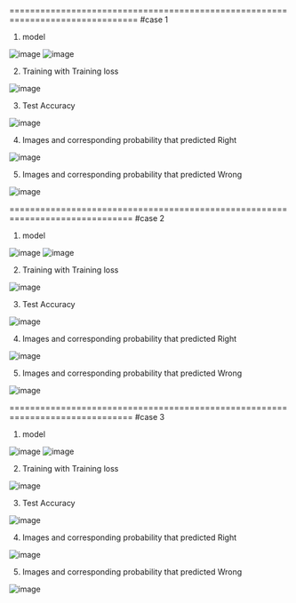
===============================================================================
#case 1


1. model


![image](https://user-images.githubusercontent.com/71162232/121666917-bbf9da00-cae4-11eb-9148-184684d137a4.png)
![image](https://user-images.githubusercontent.com/71162232/121664726-bd2a0780-cae2-11eb-9ba5-243a85952bf7.png)

2. Training with Training loss


![image](https://user-images.githubusercontent.com/71162232/121664762-cadf8d00-cae2-11eb-959e-98bf49aa9931.png)

3. Test Accuracy


![image](https://user-images.githubusercontent.com/71162232/121664845-dfbc2080-cae2-11eb-9158-5a6a3f3ee1ce.png)

4. Images and corresponding probability that predicted Right


![image](https://user-images.githubusercontent.com/71162232/121664886-e9de1f00-cae2-11eb-95a7-c21ae77cefcc.png)

5. Images and corresponding probability that predicted Wrong


![image](https://user-images.githubusercontent.com/71162232/121664916-f3678700-cae2-11eb-9a52-d7be670902a1.png)


==============================================================================
#case 2


1. model


![image](https://user-images.githubusercontent.com/71162232/121666953-c6b46f00-cae4-11eb-9817-7338397a197c.png)
![image](https://user-images.githubusercontent.com/71162232/121665808-8e606100-cae3-11eb-9f0b-4527ae4a70a3.png)

2. Training with Training loss


![image](https://user-images.githubusercontent.com/71162232/121665830-95876f00-cae3-11eb-9ca8-c386f8e5efb2.png)

3. Test Accuracy


![image](https://user-images.githubusercontent.com/71162232/121665880-a46e2180-cae3-11eb-80d1-fb2ec1aa7dd2.png)

4.  Images and corresponding probability that predicted Right


![image](https://user-images.githubusercontent.com/71162232/121665909-ab952f80-cae3-11eb-91b2-2f6f98fc0a9e.png)

5. Images and corresponding probability that predicted Wrong


![image](https://user-images.githubusercontent.com/71162232/121665947-b354d400-cae3-11eb-91c7-7130fd9a036d.png)

==============================================================================
#case 3


1. model


![image](https://user-images.githubusercontent.com/71162232/121666978-ccaa5000-cae4-11eb-80be-ba3c6528862f.png)
![image](https://user-images.githubusercontent.com/71162232/121666778-95d43a00-cae4-11eb-949a-2f639c036286.png)

2. Training with Training loss


![image](https://user-images.githubusercontent.com/71162232/121666802-9c62b180-cae4-11eb-9a16-65ed08fd01f9.png)

3. Test Accuracy


![image](https://user-images.githubusercontent.com/71162232/121666821-a2f12900-cae4-11eb-8058-d54514b21972.png)

4.  Images and corresponding probability that predicted Right


![image](https://user-images.githubusercontent.com/71162232/121666844-a97fa080-cae4-11eb-90dc-b6928b2cc729.png)

5. Images and corresponding probability that predicted Wrong


![image](https://user-images.githubusercontent.com/71162232/121666876-b1d7db80-cae4-11eb-9181-7a4b084d1d05.png)


